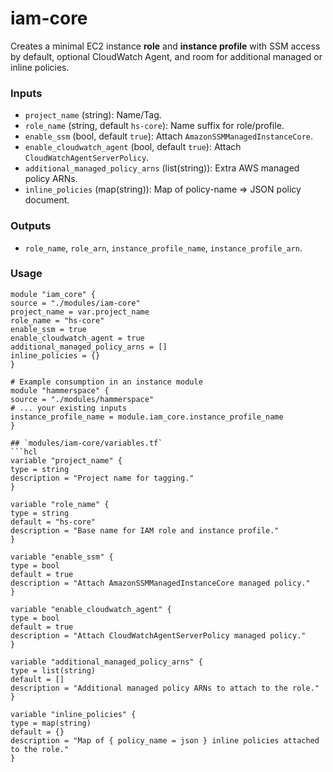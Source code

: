 # iam-core

Creates a minimal EC2 instance **role** and **instance profile** with SSM access by default, optional CloudWatch Agent, and room for additional managed or inline policies.

### Inputs
- `project_name` (string): Name/Tag.
- `role_name` (string, default `hs-core`): Name suffix for role/profile.
- `enable_ssm` (bool, default `true`): Attach `AmazonSSMManagedInstanceCore`.
- `enable_cloudwatch_agent` (bool, default `true`): Attach `CloudWatchAgentServerPolicy`.
- `additional_managed_policy_arns` (list(string)): Extra AWS managed policy ARNs.
- `inline_policies` (map(string)): Map of policy-name => JSON policy document.

### Outputs
- `role_name`, `role_arn`, `instance_profile_name`, `instance_profile_arn`.

### Usage
```hcl
module "iam_core" {
source = "./modules/iam-core"
project_name = var.project_name
role_name = "hs-core"
enable_ssm = true
enable_cloudwatch_agent = true
additional_managed_policy_arns = []
inline_policies = {}
}

# Example consumption in an instance module
module "hammerspace" {
source = "./modules/hammerspace"
# ... your existing inputs
instance_profile_name = module.iam_core.instance_profile_name
}

## `modules/iam-core/variables.tf`
```hcl
variable "project_name" {
type = string
description = "Project name for tagging."
}

variable "role_name" {
type = string
default = "hs-core"
description = "Base name for IAM role and instance profile."
}

variable "enable_ssm" {
type = bool
default = true
description = "Attach AmazonSSMManagedInstanceCore managed policy."
}

variable "enable_cloudwatch_agent" {
type = bool
default = true
description = "Attach CloudWatchAgentServerPolicy managed policy."
}

variable "additional_managed_policy_arns" {
type = list(string)
default = []
description = "Additional managed policy ARNs to attach to the role."
}

variable "inline_policies" {
type = map(string)
default = {}
description = "Map of { policy_name = json } inline policies attached to the role."
}

